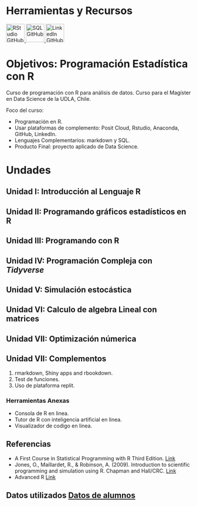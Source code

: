 # Herramientas y Recursos

<a href="https://github.com/rstudio/rstudio">
   <img src="https://avatars.githubusercontent.com/u/513560?v=4" alt="RStudio GitHub" width="50">
</a>
<a href="https://github.com/topics/sql">
   <img src="https://avatars.githubusercontent.com/u/9919?v=4" alt="SQL GitHub" width="50">
</a>
<a href="https://github.com/linkedin">
   <img src="https://avatars.githubusercontent.com/u/357098?v=4" alt="LinkedIn GitHub" width="50">
</a>



# Objetivos: Programación Estadística con R

Curso de programación con R para análisis de datos. Curso para el Magíster en Data Science de la UDLA, Chile.

Foco del curso:
- Programación en R.
- Usar plataformas de complemento: Posit Cloud, Rstudio, Anaconda, GitHub, LinkedIn.
- Lenguajes Complementarios: markdown y SQL.
- Producto Final: proyecto aplicado de Data Science.

# Undades

## Unidad I:  Introducción al Lenguaje R

## Unidad II: Programando gráficos estadísticos en R

## Unidad III: Programando con R

## Unidad IV: Programación Compleja con *Tidyverse*

## Unidad V: Simulación estocástica

## Unidad VI: Calculo de algebra Lineal con matrices

## Unidad VII: Optimización númerica 

## Unidad VII: Complementos

1. rmarkdown, Shiny apps and rbookdown.
2. Test de funciones.
3. Uso de plataforma replit.

### Herramientas Anexas
- Consola de R en linea.
- Tutor de R con inteligencia artificial en linea.
- Visualizador de codigo en linea.

  
## Referencias
- A First Course in Statistical Programming with R Third Edition. [Link](https://www.murdoch-sutherland.com/StatProg3/)
- Jones, O., Maillardet, R., & Robinson, A. (2009). Introduction to scientific programming and simulation using R. Chapman and Hall/CRC. [Link](https://nyu-cdsc.github.io/learningr/assets/simulation.pdf)
- Advanced R [Link](https://adv-r.hadley.nz/)
  
## Datos utilizados [Datos de alumnos](https://github.com/jelincovil/A_course_R_programming/tree/main/Datos)
